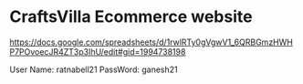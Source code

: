 # CraftsVilla Ecommerce website

https://docs.google.com/spreadsheets/d/1rwlRTy0gVgwV1_6QRBGmzHWHP7POvoecJR4ZT3p3IhU/edit#gid=1994738198

User Name: ratnabell21
PassWord: ganesh21

